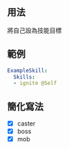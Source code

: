 ## 用法
將自己設為技能目標


## 範例
```yaml
ExampleSkill:
  Skills:
  - ignite @Self
```


## 簡化寫法
- [x] caster
- [x] boss
- [x] mob